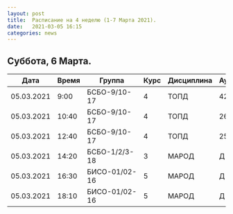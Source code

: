```yaml
---
layout: post
title:  Расписание на 4 неделю (1-7 Марта 2021).
date:   2021-03-05 16:15
categories: news
---
```


## Суббота, 6 Марта.

| Дата          | Время   | Группа        | Курс | Дисциплина  | Аудитория |
| ------------- | ------- | ------------- | ---- | ----------- | --------- |
|05.03.2021     | 9:00    |БСБО-9/10-17   |4     |ТОПД         |426а       |
|05.03.2021     |10:40    |БСБО-9/10-17   |4     |ТОПД         |269        |
|05.03.2021     |12:40    |БСБО-9/10-17   |4     |ТОПД         |258а       |
|05.03.2021     |14:20    |БСБО-1/2/3-18  |3     |МАРОД        |Д          |
|05.03.2021     |16:30    |БИСО-01/02-16  |5     |МАРОД        |Д          |
|05.03.2021     |18:10    |БИСО-01/02-16  |5     |МАРОД        |Д          |
